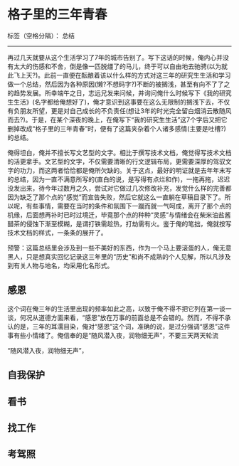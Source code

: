 # 格子里的三年青春

标签（空格分隔）： 总结

---

再过几天就要从这个生活学习了7年的城市告别了。写下这话的时候，俺内心并没有太大的伤感和不舍，倒是像一匹脱缰了的马儿，终于可以自由地去驰骋(以为就此飞上天?)。此前一直便在酝酿着该以什么样的方式对这三年的研究生生活和学习做一个总结，然后因为各种原因(懒?不想码字?)不断的被搁浅，甚至有向不了了之的趋势发展。所幸端午之日，志远兄发来问候，并询问俺什么时候写下《我的研究生生活》(名字都给俺想好了)，俺才意识到这事要在这么无限制的搁浅下去，不仅有负朋友所望，更是对自己成长的不负责任(想让3年的时光完全留白烟消云散随风而去?)。于是，在某个深夜的晚上，在俺写下“我的研究生生活”这7个字后又把它删掉改成“格子里的三年青春”时，便有了这篇夹杂着个人诸多感情(主要是吐槽?)的总结。

俺得坦白，俺并不擅长写文艺型的文字。相比于撰写技术文档，俺觉得写技术文档的活更拿手。文艺型的文字，不仅需要清晰的行文逻辑布局，更需要深厚的驾驭文字的功力，而这两者恰恰都是俺所欠缺的。关于这点，最好的明证就是去年年末写的总结，因为一直不满意所写的(直白的说，是写得有点烂和作)，一拖再拖，迟迟没发出来，待今年过数月之久，尝试对它做过几次修改补充，发觉什么样的完善都因为缺乏了那个点的“感觉”而宣告失败，然后它就这么一直躺在草稿目录下了。所以呢，有些事情，需要在当时的条件和氛围下一蹴而就一气呵成，离开了那个点的机缘，后面想再补时已时过境迁，毕竟那个点的种种“灵感”与情绪会在柴米油盐酱醋茶的侵蚀下渐至模糊，是谓打铁需趁热，打劫需有火。鉴于俺的笔拙，俺就按写技术文档的样式，一条条的展开了。

预警：这篇总结里会涉及到一些不美好的东西，作为一个马上要滚蛋的人，俺无意黑人，只是想真实回忆记录这三年里的“历史”和尚不成熟的个人见解，所以凡涉及到有关人物与地名，均采用化名形式。

## 感恩
这个词在俺三年的生活里出现的频率如此之高，以致于俺不得不把它列在第一谈一谈，何况从道德方面来看，“感恩”放在万事的前面总是不会错的。然而，不得不承认的是，三年的耳濡目染，俺对“感恩”这个词，准确的说，是过分强调“感恩”这件事有些小情绪了。俺信奉的是“随风潜入夜，润物细无声”，不要三天两天轮流

“随风潜入夜，润物细无声”，

## 自我保护


## 看书

## 找工作

## 考驾照

